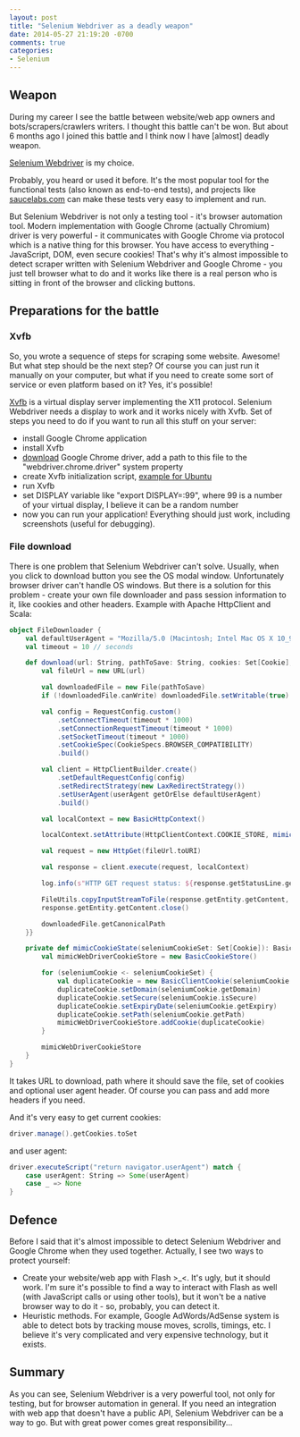 ```yaml
---
layout: post
title: "Selenium Webdriver as a deadly weapon"
date: 2014-05-27 21:19:20 -0700
comments: true
categories:
- Selenium
---
```


## Weapon

During my career I see the battle between website/web app owners and bots/scrapers/crawlers writers. I thought this battle can't be won. But about 6 months ago I joined this battle and I think now I have [almost] deadly weapon.

[Selenium Webdriver](http://docs.seleniumhq.org/projects/webdriver/) is my choice. 

<!-- more -->

Probably, you heard or used it before. It's the most popular tool for the functional tests (also known as end-to-end tests), and projects like [saucelabs.com](https://saucelabs.com) can make these tests very easy to implement and run.

But Selenium Webdriver is not only a testing tool - it's browser automation tool. Modern implementation with Google Chrome (actually Chromium) driver is very powerful - it communicates with Google Chrome via protocol which is a native thing for this browser. You have access to everything - JavaScript, DOM, even secure cookies! That's why it's almost impossible to detect scraper written with Selenium Webdriver and Google Chrome - you just tell browser what to do and it works like there is a real person who is sitting in front of the browser and clicking buttons. 

## Preparations for the battle 

### Xvfb

So, you wrote a sequence of steps for scraping some website. Awesome! But what step should be the next step? Of course you can just run it manually on your computer, but what if you need to create some sort of service or even platform based on it? Yes, it's possible! 

[Xvfb](http://www.x.org/archive/X11R7.7/doc/man/man1/Xvfb.1.xhtml) is a virtual display server implementing the X11 protocol. Selenium Webdriver needs a display to work and it works nicely with Xvfb. Set of steps you need to do if you want to run all this stuff on your server:
- install Google Chrome application
- install Xvfb
- [download](https://sites.google.com/a/chromium.org/chromedriver/downloads) Google Chrome driver, add a path to this file to the "webdriver.chrome.driver" system property
- create Xvfb initialization script, [example for Ubuntu](https://gist.github.com/jterrace/2911875)
- run Xvfb
- set DISPLAY variable like "export DISPLAY=:99", where 99 is a number of your virtual display, I believe it can be a random number
- now you can run your application! Everything should just work, including screenshots (useful for debugging). 

### File download

There is one problem that Selenium Webdriver can't solve. Usually, when you click to download button you see the OS modal window. Unfortunately browser driver can't handle OS windows. But there is a solution for this problem - create your own file downloader and pass session information to it, like cookies and other headers. Example with Apache HttpClient and Scala:
``` scala
object FileDownloader {
    val defaultUserAgent = "Mozilla/5.0 (Macintosh; Intel Mac OS X 10_9_2) AppleWebKit/537.36 (KHTML, like Gecko) Chrome/34.0.1847.131 Safari/537.36"
    val timeout = 10 // seconds

    def download(url: String, pathToSave: String, cookies: Set[Cookie], userAgent: Option[String]): Future[String] = Future { blocking {
        val fileUrl = new URL(url)

        val downloadedFile = new File(pathToSave)
        if (!downloadedFile.canWrite) downloadedFile.setWritable(true)

        val config = RequestConfig.custom()
            .setConnectTimeout(timeout * 1000)
            .setConnectionRequestTimeout(timeout * 1000)
            .setSocketTimeout(timeout * 1000)
            .setCookieSpec(CookieSpecs.BROWSER_COMPATIBILITY)
            .build()

        val client = HttpClientBuilder.create()
            .setDefaultRequestConfig(config)
            .setRedirectStrategy(new LaxRedirectStrategy())
            .setUserAgent(userAgent getOrElse defaultUserAgent)
            .build()

        val localContext = new BasicHttpContext()

        localContext.setAttribute(HttpClientContext.COOKIE_STORE, mimicCookieState(cookies))

        val request = new HttpGet(fileUrl.toURI)

        val response = client.execute(request, localContext)

        log.info(s"HTTP GET request status: ${response.getStatusLine.getStatusCode}, Downloading file: ${downloadedFile.getName}")

        FileUtils.copyInputStreamToFile(response.getEntity.getContent, downloadedFile)
        response.getEntity.getContent.close()

        downloadedFile.getCanonicalPath
    }}

    private def mimicCookieState(seleniumCookieSet: Set[Cookie]): BasicCookieStore = {
        val mimicWebDriverCookieStore = new BasicCookieStore()

        for (seleniumCookie <- seleniumCookieSet) {
            val duplicateCookie = new BasicClientCookie(seleniumCookie.getName, seleniumCookie.getValue)
            duplicateCookie.setDomain(seleniumCookie.getDomain)
            duplicateCookie.setSecure(seleniumCookie.isSecure)
            duplicateCookie.setExpiryDate(seleniumCookie.getExpiry)
            duplicateCookie.setPath(seleniumCookie.getPath)
            mimicWebDriverCookieStore.addCookie(duplicateCookie)
        }

        mimicWebDriverCookieStore
    }
}
```
It takes URL to download, path where it should save the file, set of cookies and optional user agent header. Of course you can pass and add more headers if you need. 

And it's very easy to get current cookies:
``` scala
driver.manage().getCookies.toSet
```
and user agent:
``` scala
driver.executeScript("return navigator.userAgent") match {
    case userAgent: String => Some(userAgent)
    case _ => None
}
``` 

## Defence

Before I said that it's almost impossible to detect Selenium Webdriver and Google Chrome when they used together. Actually, I see two ways to protect yourself:
- Create your website/web app with Flash >_<. It's ugly, but it should work. I'm sure it's possible to find a way to interact with Flash as well (with JavaScript calls or using other tools), but it won't be a native browser way to do it - so, probably, you can detect it.
- Heuristic methods. For example, Google AdWords/AdSense system is able to detect bots by tracking mouse moves, scrolls, timings, etc. I believe it's very complicated and very expensive technology, but it exists. 

## Summary

As you can see, Selenium Webdriver is a very powerful tool, not only for testing, but for browser automation in general. If you need an integration with web app that doesn't have a public API, Selenium Webdriver can be a way to go. But with great power comes great responsibility...


